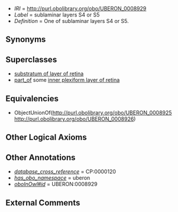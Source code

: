  * *IRI* = http://purl.obolibrary.org/obo/UBERON_0008929
 * *Label* = sublaminar layers S4 or S5
 * *Definition* = One of sublaminar layers S4 or S5.

## Synonyms


## Superclasses

 * [substratum of layer of retina](../../UBERON/21/UBERON_0008921.md)
 * [part_of](../../BFO/50/BFO_0000050.md) some [inner plexiform layer of retina](../../UBERON/95/UBERON_0001795.md)

## Equivalencies

 * ObjectUnionOf(<http://purl.obolibrary.org/obo/UBERON_0008925> <http://purl.obolibrary.org/obo/UBERON_0008926>)

## Other Logical Axioms


## Other Annotations

 * *[database_cross_reference](../../ef/oboInOwl#hasDbXref.md)* = CP:0000120
 * *[has_obo_namespace](../../ce/oboInOwl#hasOBONamespace.md)* = uberon
 * *[oboInOwl#id](../../id/oboInOwl#id.md)* = UBERON:0008929

## External Comments

